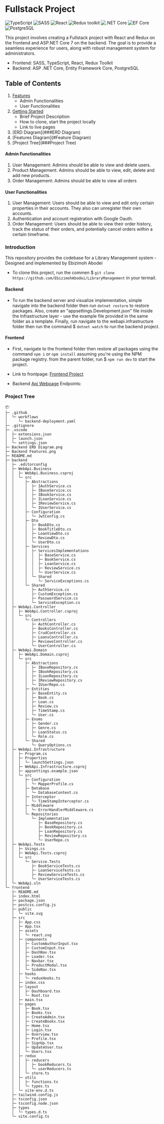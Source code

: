 # Fullstack Project

![TypeScript](https://img.shields.io/badge/TypeScript-v.4-green)
![SASS](https://img.shields.io/badge/SASS-v.4-hotpink)
![React](https://img.shields.io/badge/React-v.18-blue)
![Redux toolkit](https://img.shields.io/badge/Redux-v.1.9-brown)
![.NET Core](https://img.shields.io/badge/.NET%20Core-v.7-purple)
![EF Core](https://img.shields.io/badge/EF%20Core-v.7-cyan)
![PostgreSQL](https://img.shields.io/badge/PostgreSQL-v.14-drakblue)

This project involves creating a Fullstack project with React and Redux on the frontend and ASP.NET Core 7 on the backend. The goal is to provide a seamless experience for users, along with robust management system for administrators.

- Frontend: SASS, TypeScript, React, Redux Toolkit
- Backend: ASP .NET Core, Entity Framework Core, PostgreSQL

## Table of Contents

1. [Features](###features)
   - Admin Functionalities
   - User Functionalities
2. [Getting Started](###Introduction)
   - Brief Project Description
   - How to clone, start the project locally
   - Link to live pages
3. [ERD Diagram](###ERD Diagram)
4. [Features Diagram](#Feature Diagram)
5. [Project Tree](###Project Tree)

#### Admin Functionalities

1. User Management: Admins should be able to view and delete users.
2. Product Management: Admins should be able to view, edit, delete and add new products.
3. Order Management: Admins should be able to view all orders

#### User Functionalities

1. User Management: Users should be able to view and edit only certain properties in their accounts. They also can unregister their own accounts.
2. Authentication and account registration with Google Oauth.
3. Order Management: Users should be able to view their order history, track the status of their orders, and potentially cancel orders within a certain timeframe.

### Introduction

This repository provides the codebase for a Library Management system - Designed and implemented by Ebizimoh Abodei

- To clone this project, run the commen $ `git clone https://github.com/EbizimohAbodei/LibraryManagement` in your termail.

#### Backend

- To run the backend server and visualize implementation, simple navigate into the backend folder then run `dotnet restore` to restore packages. Also, create an "appsettings.Development.json" file inside the Infrastructure layer - use the example file provided in the same folder as a template. Finally, run navigate to the webapi.infrastructure folder then run the command $ `dotnet watch` to run the backend project.

#### Frontend

- First, navigate to the frontend folder then restore all packages using the command `npm i` or `npm install` assuming you're using the NPM package registry. from the parent folder, run $ `npm run dev` to start the project.

- Link to frontpage: [Frontend Project](https://fs15-fullstack.vercel.app/)
- Backend [Api Webpage](https://libmgtsyst.azurewebsites.net/swagger/index.html) Endpoints:

### Project Tree

```
📦
├─ .github
│  └─ workflows
│     └─ backend-deployment.yaml
├─ .gitignore
├─ .vscode
│  ├─ extensions.json
│  ├─ launch.json
│  └─ settings.json
├─ Backend ERD Diagram.png
├─ Backend Features.png
├─ README.md
├─ backend
│  ├─ .editorconfig
│  ├─ WebApi.Business
│  │  ├─ WebApi.Business.csproj
│  │  └─ src
│  │     ├─ Abstractions
│  │     │  ├─ IAuthService.cs
│  │     │  ├─ IBaseService.cs
│  │     │  ├─ IBookService.cs
│  │     │  ├─ ILoanService.cs
│  │     │  ├─ IReviewService.cs
│  │     │  └─ IUserService.cs
│  │     ├─ Configuration
│  │     │  └─ JwtConfig.cs
│  │     ├─ Dto
│  │     │  ├─ BookDto.cs
│  │     │  ├─ BookTitleDto.cs
│  │     │  ├─ LoanViewDto.cs
│  │     │  ├─ ReviewDto.cs
│  │     │  └─ UserDto.cs
│  │     ├─ Services
│  │     │  ├─ ServicesImplementations
│  │     │  │  ├─ BaseService.cs
│  │     │  │  ├─ BookService.cs
│  │     │  │  ├─ LoanService.cs
│  │     │  │  ├─ ReviewService.cs
│  │     │  │  └─ UserService.cs
│  │     │  └─ Shared
│  │     │     └─ ServiceExceptions.cs
│  │     └─ Shared
│  │        ├─ AuthService.cs
│  │        ├─ CustomException.cs
│  │        ├─ PasswordService.cs
│  │        └─ ServiceException.cs
│  ├─ WebApi.Controller
│  │  ├─ WebApi.Controller.csproj
│  │  └─ src
│  │     └─ Controllers
│  │        ├─ AuthController.cs
│  │        ├─ BooksController.cs
│  │        ├─ CrudController.cs
│  │        ├─ LoansController.cs
│  │        ├─ ReviewsController.cs
│  │        └─ UserController.cs
│  ├─ WebApi.Domain
│  │  ├─ WebApi.Domain.csproj
│  │  └─ src
│  │     ├─ Abstractions
│  │     │  ├─ IBaseRepository.cs
│  │     │  ├─ IBookRepository.cs
│  │     │  ├─ ILoanRepository.cs
│  │     │  ├─ IReviewRepository.cs
│  │     │  └─ IUserRepo.cs
│  │     ├─ Entities
│  │     │  ├─ BaseEntity.cs
│  │     │  ├─ Book.cs
│  │     │  ├─ Loan.cs
│  │     │  ├─ Review.cs
│  │     │  ├─ TimeStamp.cs
│  │     │  └─ User.cs
│  │     ├─ Enums
│  │     │  ├─ Gender.cs
│  │     │  ├─ Genre.cs
│  │     │  ├─ LoanStatus.cs
│  │     │  └─ Role.cs
│  │     └─ Shared
│  │        └─ QueryOptions.cs
│  ├─ WebApi.Infrastructure
│  │  ├─ Program.cs
│  │  ├─ Properties
│  │  │  └─ launchSettings.json
│  │  ├─ WebApi.Infrastructure.csproj
│  │  ├─ appsettings.example.json
│  │  └─ src
│  │     ├─ Configuration
│  │     │  └─ MapperProfile.cs
│  │     ├─ Database
│  │     │  └─ DatabaseContext.cs
│  │     ├─ Interceptor
│  │     │  └─ TimeStampInterceptor.cs
│  │     ├─ Middleware
│  │     │  └─ ErrorHandlerMiddleware.cs
│  │     └─ Repositories
│  │        └─ Implementation
│  │           ├─ BaseRepository.cs
│  │           ├─ BookRepository.cs
│  │           ├─ LoanRepository.cs
│  │           ├─ ReviewRepository.cs
│  │           └─ UserRepo.cs
│  ├─ WebApi.Tests
│  │  ├─ Usings.cs
│  │  ├─ WebApi.Tests.csproj
│  │  └─ src
│  │     └─ Service.Tests
│  │        ├─ BookServiceTests.cs
│  │        ├─ LoanServiceTests.cs
│  │        ├─ ReviewServiceTests.cs
│  │        └─ UserServiceTests.cs
│  └─ WebApi.sln
└─ frontend
   ├─ README.md
   ├─ index.html
   ├─ package.json
   ├─ postcss.config.js
   ├─ public
   │  └─ vite.svg
   ├─ src
   │  ├─ App.css
   │  ├─ App.tsx
   │  ├─ assets
   │  │  └─ react.svg
   │  ├─ components
   │  │  ├─ CustomAuthorInput.tsx
   │  │  ├─ CustomInput.tsx
   │  │  ├─ DashNav.tsx
   │  │  ├─ Loader.tsx
   │  │  ├─ Navbar.tsx
   │  │  ├─ ProductModal.tsx
   │  │  └─ SideNav.tsx
   │  ├─ hooks
   │  │  └─ reduxHooks.ts
   │  ├─ index.css
   │  ├─ layout
   │  │  ├─ Dashboard.tsx
   │  │  └─ Root.tsx
   │  ├─ main.tsx
   │  ├─ pages
   │  │  ├─ Book.tsx
   │  │  ├─ Books.tsx
   │  │  ├─ CreateAdmin.tsx
   │  │  ├─ CreateBooks.tsx
   │  │  ├─ Home.tsx
   │  │  ├─ Login.tsx
   │  │  ├─ Overview.tsx
   │  │  ├─ Profile.tsx
   │  │  ├─ SignUp.tsx
   │  │  ├─ UpdateUser.tsx
   │  │  └─ Users.tsx
   │  ├─ redux
   │  │  ├─ reducers
   │  │  │  ├─ bookReducers.ts
   │  │  │  └─ userReducers.ts
   │  │  └─ store.ts
   │  ├─ utils
   │  │  ├─ functions.ts
   │  │  └─ types.ts
   │  └─ vite-env.d.ts
   ├─ tailwind.config.js
   ├─ tsconfig.json
   ├─ tsconfig.node.json
   ├─ types
   │  └─ types.d.ts
   └─ vite.config.ts
```
